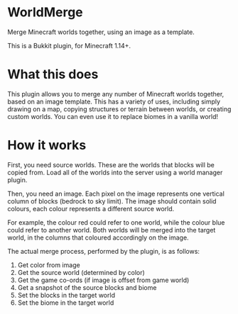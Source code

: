 # WorldMerge
Merge Minecraft worlds together, using an image as a template.

This is a Bukkit plugin, for Minecraft 1.14+.

# What this does
This plugin allows you to merge any number of Minecraft worlds together, based on an image template. This has a variety of uses, including simply drawing on a map, copying structures or terrain between worlds, or creating custom worlds. You can even use it to replace biomes in a vanilla world!

# How it works
First, you need source worlds. These are the worlds that blocks will be copied from. Load all of the worlds into the server using a world manager plugin.

Then, you need an image. Each pixel on the image represents one vertical column of blocks (bedrock to sky limit). The image should contain solid colours, each colour represents a different source world.

For example, the colour red could refer to one world, while the colour blue could refer to another world. Both worlds will be merged into the target world, in the columns that coloured accordingly on the image.

The actual merge process, performed by the plugin, is as follows:
1) Get color from image
2) Get the source world (determined by color)
3) Get the game co-ords (if image is offset from game world)
4) Get a snapshot of the source blocks and biome
5) Set the blocks in the target world
6) Set the biome in the target world
